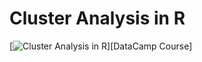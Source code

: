 # Cluster Analysis in R

[<img alt="Cluster Analysis in R" src="https://assets.datacamp.com/production/course_5390/shields/original/shield_image_course_5390_20200115-1-psf7hb?1579115683" />][DataCamp Course]

[DataCamp]: https://learn.datacamp.com/courses/cluster-analysis-in-r

